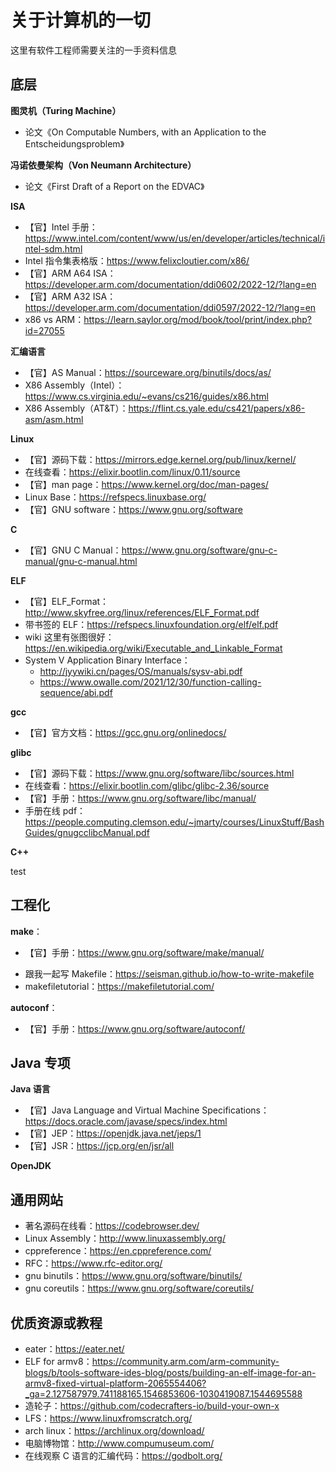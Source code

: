 # 关于计算机的一切

这里有软件工程师需要关注的一手资料信息

## 底层

**图灵机（Turing Machine）**
- 论文《On Computable Numbers, with an Application to the Entscheidungsproblem》

**冯诺依曼架构（Von Neumann Architecture）**
- 论文《First Draft of a Report on the EDVAC》

**ISA**
- 【官】Intel 手册：https://www.intel.com/content/www/us/en/developer/articles/technical/intel-sdm.html
- Intel 指令集表格版：https://www.felixcloutier.com/x86/
- 【官】ARM A64 ISA：https://developer.arm.com/documentation/ddi0602/2022-12/?lang=en
- 【官】ARM A32 ISA：https://developer.arm.com/documentation/ddi0597/2022-12/?lang=en
- x86 vs ARM：https://learn.saylor.org/mod/book/tool/print/index.php?id=27055

**汇编语言**
- 【官】AS Manual：https://sourceware.org/binutils/docs/as/
- X86 Assembly（Intel）：https://www.cs.virginia.edu/~evans/cs216/guides/x86.html
- X86 Assembly（AT&T）：https://flint.cs.yale.edu/cs421/papers/x86-asm/asm.html

**Linux**
- 【官】源码下载：https://mirrors.edge.kernel.org/pub/linux/kernel/
- 在线查看：https://elixir.bootlin.com/linux/0.11/source
- 【官】man page：https://www.kernel.org/doc/man-pages/
- Linux Base：https://refspecs.linuxbase.org/
- 【官】GNU software：https://www.gnu.org/software

**C**
- 【官】GNU C Manual：https://www.gnu.org/software/gnu-c-manual/gnu-c-manual.html

**ELF**
- 【官】ELF_Format：http://www.skyfree.org/linux/references/ELF_Format.pdf
- 带书签的 ELF：https://refspecs.linuxfoundation.org/elf/elf.pdf
- wiki 这里有张图很好：https://en.wikipedia.org/wiki/Executable_and_Linkable_Format
- System V Application Binary Interface：
  - http://jyywiki.cn/pages/OS/manuals/sysv-abi.pdf
  - https://www.owalle.com/2021/12/30/function-calling-sequence/abi.pdf

**gcc**
- 【官】官方文档：https://gcc.gnu.org/onlinedocs/

**glibc**
- 【官】源码下载：https://www.gnu.org/software/libc/sources.html
- 在线查看：https://elixir.bootlin.com/glibc/glibc-2.36/source
- 【官】手册：https://www.gnu.org/software/libc/manual/
- 手册在线 pdf：https://people.computing.clemson.edu/~jmarty/courses/LinuxStuff/BashGuides/gnugcclibcManual.pdf

**C++**

test


## 工程化

**make**：
* 【官】手册：https://www.gnu.org/software/make/manual/
- 跟我一起写 Makefile：https://seisman.github.io/how-to-write-makefile
- makefiletutorial：https://makefiletutorial.com/

**autoconf**：
- 【官】手册：https://www.gnu.org/software/autoconf/




## Java 专项

**Java 语言**

- 【官】Java Language and Virtual Machine Specifications：https://docs.oracle.com/javase/specs/index.html
- 【官】JEP：https://openjdk.java.net/jeps/1
- 【官】JSR：https://jcp.org/en/jsr/all

**OpenJDK**

## 通用网站

- 著名源码在线看：https://codebrowser.dev/
- Linux Assembly：http://www.linuxassembly.org/
- cppreference：https://en.cppreference.com/
- RFC：https://www.rfc-editor.org/
- gnu binutils：https://www.gnu.org/software/binutils/
- gnu coreutils：https://www.gnu.org/software/coreutils/

## 优质资源或教程

- eater：https://eater.net/
- ELF for armv8：https://community.arm.com/arm-community-blogs/b/tools-software-ides-blog/posts/building-an-elf-image-for-an-armv8-fixed-virtual-platform-2065554406?_ga=2.127587979.741188165.1546853606-1030419087.1544695588
- 造轮子：https://github.com/codecrafters-io/build-your-own-x
- LFS：https://www.linuxfromscratch.org/
- arch linux：https://archlinux.org/download/
- 电脑博物馆：http://www.compumuseum.com/
- 在线观察 C 语言的汇编代码：https://godbolt.org/
